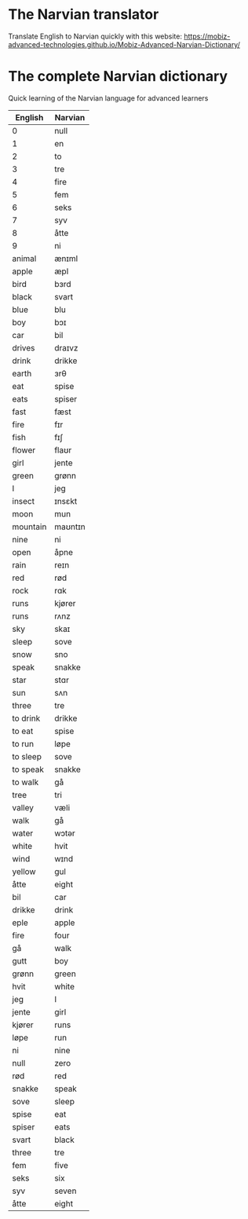 # The Narvian translator
Translate English to Narvian quickly with this website:
https://mobiz-advanced-technologies.github.io/Mobiz-Advanced-Narvian-Dictionary/

# The complete Narvian dictionary
Quick learning of the Narvian language for advanced learners

| English | Narvian |
|---------|---------|
| 0       | null    |
| 1       | en      |
| 2       | to      |
| 3       | tre     |
| 4       | fire    |
| 5       | fem     |
| 6       | seks    |
| 7       | syv     |
| 8       | åtte    |
| 9       | ni      |
| animal  | ænɪml   |
| apple   | æpl     |
| bird    | bɜrd    |
| black   | svart   |
| blue    | blu     |
| boy     | bɔɪ     |
| car     | bil     |
| drives  | draɪvz  |
| drink   | drikke  |
| earth   | ɜrθ     |
| eat     | spise   |
| eats    | spiser  |
| fast    | fæst    |
| fire    | fɪr     |
| fish    | fɪʃ     |
| flower  | flaʊr   |
| girl    | jente   |
| green   | grønn   |
| I       | jeg     |
| insect  | ɪnsɛkt  |
| moon    | mun     |
| mountain| maʊntɪn|
| nine    | ni      |
| open    | åpne    |
| rain    | reɪn    |
| red     | rød     |
| rock    | rɑk     |
| runs    | kjører  |
| runs    | rʌnz    |
| sky     | skaɪ    |
| sleep   | sove    |
| snow    | sno     |
| speak   | snakke  |
| star    | stɑr    |
| sun     | sʌn     |
| three   | tre     |
| to drink| drikke  |
| to eat  | spise   |
| to run  | løpe    |
| to sleep| sove    |
| to speak| snakke  |
| to walk | gå      |
| tree    | tri     |
| valley  | væli    |
| walk    | gå      |
| water   | wɔtər  |
| white   | hvit    |
| wind    | wɪnd    |
| yellow  | gul     |
| åtte    | eight   |
| bil     | car     |
| drikke  | drink   |
| eple    | apple   |
| fire    | four    |
| gå      | walk    |
| gutt    | boy     |
| grønn   | green   |
| hvit    | white   |
| jeg     | I       |
| jente   | girl    |
| kjører  | runs    |
| løpe    | run     |
| ni      | nine    |
| null    | zero    |
| rød     | red     |
| snakke  | speak   |
| sove    | sleep   |
| spise   | eat     |
| spiser  | eats    |
| svart   | black   |
| three   | tre     |
| fem     | five    |
| seks    | six     |
| syv     | seven   |
| åtte    | eight   |
